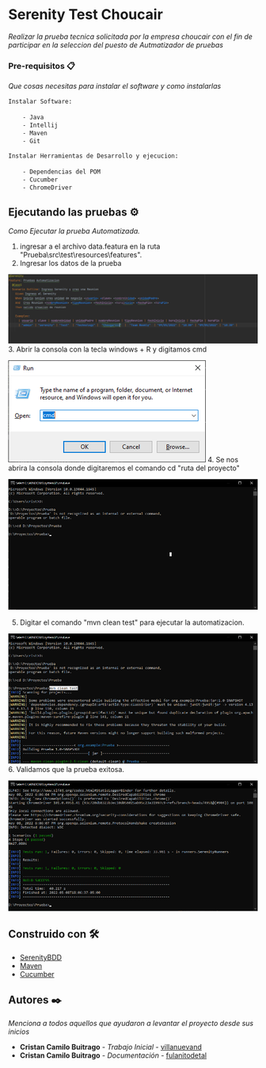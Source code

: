 # Serenity Test Choucair

_Realizar la prueba tecnica solicitada por la empresa choucair con el fin de participar en la seleccion del puesto de Autmatizador de pruebas_


### Pre-requisitos 📋

_Que cosas necesitas para instalar el software y como instalarlas_

```
Instalar Software:

    - Java
    - Intellij
    - Maven
    - Git
```
```
Instalar Herramientas de Desarrollo y ejecucion:

    - Dependencias del POM
    - Cucumber
    - ChromeDriver
```

## Ejecutando las pruebas ⚙️

_Como Ejecutar la prueba Automatizada._
1. ingresar a el archivo data.featura en la ruta "Prueba\src\test\resources\features".
2. Ingresar los datos de la prueba

![img.png](img.png)
3. Abrir la consola con la tecla windows + R y digitamos cmd

![img_1.png](img_1.png)
4. Se nos abrira la consola donde digitaremos el comando cd "ruta del proyecto" 

![img_2.png](img_2.png)

5. Digitar el comando "mvn clean test" para ejecutar la automatizacion.

![img_3.png](img_3.png)
6. Validamos que la prueba exitosa.

![img_4.png](img_4.png)


## Construido con 🛠️

* [SerenityBDD](https://serenity-bdd.info/) 
* [Maven](https://maven.apache.org/) 
* [Cucumber](https://cucumber.io/) 

## Autores ✒️

_Menciona a todos aquellos que ayudaron a levantar el proyecto desde sus inicios_

* **Cristan Camilo Buitrago** - *Trabajo Inicial* - [villanuevand](https://github.com/villanuevand)
* **Cristan Camilo Buitrago** - *Documentación* - [fulanitodetal](#fulanito-de-tal)



